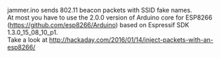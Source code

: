jammer.ino sends 802.11 beacon packets with SSID fake names.<br>
At most you have to use the 2.0.0 version of Arduino core for ESP8266 (<a href="https://github.com/esp8266/Arduino">https://github.com/esp8266/Arduino</a>) 
based on Espressif SDK 1.3.0_15_08_10_p1.
<br>
Take a look at <a href="http://hackaday.com/2016/01/14/inject-packets-with-an-esp8266/">http://hackaday.com/2016/01/14/inject-packets-with-an-esp8266/</a>
